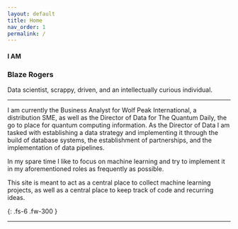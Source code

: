 ```yaml
---
layout: default
title: Home
nav_order: 1
permalink: /
---
```


#### I AM

### Blaze Rogers

Data scientist, scrappy, driven, and an intellectually curious individual. 

---

I am currently the Business Analyst for Wolf Peak International, a distribution SME, as well as the Director of Data for The Quantum Daily, the go to place for quantum computing information. As the Director of Data I am tasked with establishing a data strategy and implementing it through the build of database systems, the establishment of partnerships, and the implementation of data pipelines.

In my spare time I like to focus on machine learning and try to implement it in my aforementioned roles as frequently as possible. 

This site is meant to act as a central place to collect machine learning projects, as well as a central place to keep track of code and recurring ideas.


{: .fs-6 .fw-300 }

---

